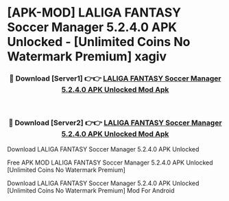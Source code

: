 # [APK-MOD] LALIGA FANTASY  Soccer Manager 5.2.4.0 APK Unlocked - [Unlimited Coins No Watermark Premium] xagiv



<div align="center">
<h3>🔴 Download [Server1] 👉👉 <a href="https://momento.my/?title=LALIGA_FANTASY__Soccer_Manager_5.2.4.0_APK_Unlocked">LALIGA FANTASY  Soccer Manager 5.2.4.0 APK Unlocked Mod Apk</a></h3><br>

<h3>🔴 Download [Server2] 👉👉 <a href="https://momento.my/?title=LALIGA_FANTASY__Soccer_Manager_5.2.4.0_APK_Unlocked">LALIGA FANTASY  Soccer Manager 5.2.4.0 APK Unlocked Mod Apk</a></h3>
</div>



Download LALIGA FANTASY  Soccer Manager 5.2.4.0 APK Unlocked 

Free APK MOD LALIGA FANTASY  Soccer Manager 5.2.4.0 APK Unlocked [Unlimited Coins No Watermark Premium]

Download LALIGA FANTASY  Soccer Manager 5.2.4.0 APK Unlocked [Unlimited Coins No Watermark Premium] Mod For Android
